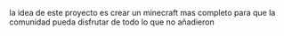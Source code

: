 la idea de este proyecto es crear un minecraft mas completo para que la comunidad pueda disfrutar de todo lo que no añadieron
